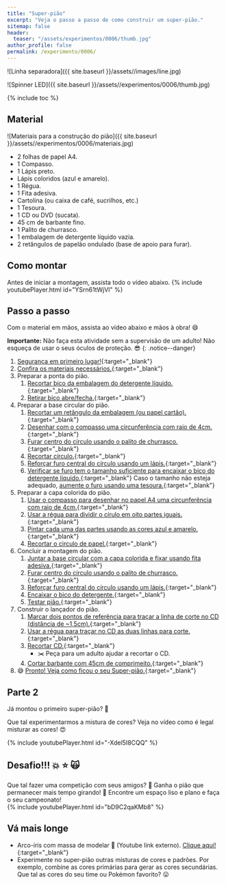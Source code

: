 ```yaml
---
title: "Super-pião"
excerpt: "Veja o passo a passo de como construir um super-pião."
sitemap: false
header: 
  teaser: "/assets/experimentos/0006/thumb.jpg" 
author_profile: false
permalink: /experimento/0006/
---
```

![Linha separadora]({{ site.baseurl }}/assets//images/line.jpg)

![Spinner LED]({{ site.baseurl }}/assets//experimentos/0006/thumb.jpg)

{% include toc %}

## Material
![Materiais para a construção do pião]({{ site.baseurl }}/assets//experimentos/0006/materiais.jpg)
* 2 folhas de papel A4.
* 1 Compasso.
* 1 Lápis preto.
* Lápis coloridos (azul e amarelo).
* 1 Régua.
* 1 Fita adesiva.
* Cartolina (ou caixa de café, sucrilhos, etc.)
* 1 Tesoura.
* 1 CD ou DVD (sucata).
* 45 cm de barbante fino. 
* 1 Palito de churrasco.
* 1 embalagem de detergente líquido vazia.
* 2 retângulos de papelão ondulado (base de apoio para furar).

## Como montar
Antes de iniciar a montagem, assista todo o vídeo abaixo.
{% include youtubePlayer.html id="YSrn61tWjVI" %}

## Passo a passo
Com o material em mãos, assista ao vídeo abaixo e mãos à obra! :smile:

**Importante:** Não faça esta atividade sem a supervisão de um adulto! Não esqueça de usar o seus óculos de proteção. :sunglasses:
{: .notice--danger}
1. [Segurança em primeiro lugar!](https://youtu.be/sAxRPXYBJ_8){:target="_blank"}
1. [Confira os materiais necessários.](https://youtu.be/sAxRPXYBJ_8?t=4s){:target="_blank"}
1. Preparar a ponta do pião.
   1. [Recortar bico da embalagem do detergente líquido.](https://youtu.be/sAxRPXYBJ_8?t=24s){:target="_blank"}
   1. [Retirar bico abre/fecha.](https://youtu.be/sAxRPXYBJ_8?t=1m25s){:target="_blank"}
1. Preparar a base circular do pião. 
   1. [Recortar um retângulo da embalagem (ou papel cartão).](https://youtu.be/sAxRPXYBJ_8?t=1m37s){:target="_blank"}
   1. [Desenhar com o compasso uma circunferência com raio de 4cm.](https://youtu.be/sAxRPXYBJ_8?t=2m24s){:target="_blank"}
   1. [Furar centro do círculo usando o palito de churrasco.](https://youtu.be/sAxRPXYBJ_8?t=2m47s){:target="_blank"}
   1. [Recortar círculo.](https://youtu.be/sAxRPXYBJ_8?t=7m19s){:target="_blank"}
   1. [Reforçar furo central do círculo usando um lápis.](https://youtu.be/sAxRPXYBJ_8?t=7m59s){:target="_blank"}
   1. [Verificar se furo tem o tamanho suficiente para encaixar o bico do detergente líquido.](https://youtu.be/sAxRPXYBJ_8?t=8m38s){:target="_blank"} Caso o tamanho não esteja adequado, [aumente o furo usando uma tesoura.](https://youtu.be/sAxRPXYBJ_8?t=8m25s){:target="_blank"} 
1. Preparar a capa colorida do pião.
   1. [Usar o compasso para desenhar no papel A4 uma circunferência com raio de 4cm.](https://youtu.be/sAxRPXYBJ_8?t=3m26s){:target="_blank"}
   1. [Usar a régua para dividir o círulo em oito partes iguais.](https://youtu.be/sAxRPXYBJ_8?t=3m55s){:target="_blank"}
   1. [Pintar cada uma das partes usando as cores azul e amarelo.](https://youtu.be/sAxRPXYBJ_8?t=4m22s){:target="_blank"}
   1. [Recortar o circulo de papel.](https://youtu.be/sAxRPXYBJ_8?t=6m55s){:target="_blank"}
1. Concluir a montagem do pião.
   1. [Juntar a base circular com a capa colorida e fixar usando fita adesiva.](https://youtu.be/sAxRPXYBJ_8?t=8m50s){:target="_blank"}
   1. [Furar centro do círculo usando o palito de churrasco.](https://youtu.be/sAxRPXYBJ_8?t=9m38s){:target="_blank"}
   1. [Reforçar furo central do círculo usando um lápis.](https://youtu.be/sAxRPXYBJ_8?t=9m56s){:target="_blank"}
   1. [Encaixar o bico do detergente.](https://youtu.be/sAxRPXYBJ_8?t=10m07s){:target="_blank"}
   1. [Testar pião.](https://youtu.be/sAxRPXYBJ_8?t=10m17s){:target="_blank"}
1. Construir o lançador do pião.
   1. [Marcar dois pontos de referência para traçar a linha de corte no CD (distância de ~1,5cm).](https://youtu.be/sAxRPXYBJ_8?t=10m22s){:target="_blank"}
   1. [Usar a régua para traçar no CD as duas linhas para corte.](https://youtu.be/sAxRPXYBJ_8?t=10m55s){:target="_blank"}
   1. [Recortar CD.](https://youtu.be/sAxRPXYBJ_8?t=11m18s){:target="_blank"}
      - :scissors: Peça para um adulto ajudar a recortar o CD.
   1. [Cortar barbante com 45cm de comprimeito.](https://youtu.be/sAxRPXYBJ_8?t=11m45s){:target="_blank"}
1. :sweat_smile: [Pronto! Veja como ficou o seu Super-pião.](https://youtu.be/sAxRPXYBJ_8?t=12m15s){:target="_blank"}

## Parte 2
Já montou o primeiro super-pião? :clap:

Que tal experimentarmos a mistura de cores? Veja no vídeo como é legal misturar as cores! :heart_eyes:

{% include youtubePlayer.html id="-Xdel5I8CQQ" %}
<br>

## Desafio!!! :collision: :star: :scream_cat:
Que tal fazer uma competição com seus amigos? :mega:
Ganha o pião que permanecer mais tempo girando! :dizzy: Encontre um espaço liso e plano e faça o seu campeonato!  
{% include youtubePlayer.html id="bD9C2qaKMb8" %}


## Vá mais longe
* Arco-íris com massa de modelar :link: (Youtube link externo). [Clique aqui!](https://youtu.be/GAfqaJ7xdRw){:target="_blank"}
* Experimente no super-pião outras misturas de cores e padrões. Por exemplo, combine as cores primárias para gerar as cores secundárias. Que tal as cores do seu time ou Pokémon favorito? :stuck_out_tongue: 



